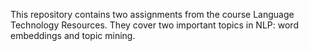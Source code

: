 This repository contains two assignments from the course Language Technology Resources. They cover two important topics in NLP: word embeddings and topic mining.
